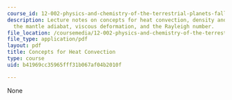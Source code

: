 ```yaml
---
course_id: 12-002-physics-and-chemistry-of-the-terrestrial-planets-fall-2008
description: Lecture notes on concepts for heat convection, density and temperature,
  the mantle adiabat, viscous deformation, and the Rayleigh number.
file_location: /coursemedia/12-002-physics-and-chemistry-of-the-terrestrial-planets-fall-2008/b41969cc35965fff31b067af04b2010f_MIT12_002f08_lec14.pdf
file_type: application/pdf
layout: pdf
title: Concepts for Heat Convection
type: course
uid: b41969cc35965fff31b067af04b2010f

---
```

None